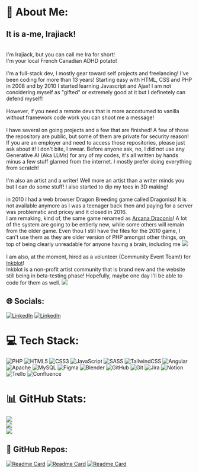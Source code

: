 # 💫 About Me:
<h2> It is a-me, Irajiack! </h2> <br>I'm Irajiack, but you can call me Ira for short! <br>I'm your local French Canadian ADHD potato! <br><br>I'm a full-stack dev, I mostly gear toward self projects and freelancing! I've been coding for more than 13 years! Starting easy with HTML, CSS and PHP in 2008 and by 2010 I started learning Javascript and Ajax! I am not concidering myself as "gifted" or extremely good at it but I definetely can defend myself! <br><br>However, if you need a remote devs that is more accostumed to vanilla without framework code work you can shoot me a message! <br><br>I have several on going projects and a few that are finished! A few of those the repository are public, but some of them are private for security reason! If you are an employer and need to access those repositories, please just ask about it! I don't bite, I swear. Before anyone ask, no, I did not use any Generative AI (Aka LLMs) for any of my codes, it's all written by hands minus a few stuff glarned from the internet. I mostly prefer doing everything from scratch! <br><br>I'm also an artist and a writer! Well more an artist than a writer minds you but I can do some stuff! I also started to dip my toes in 3D making!<br><br>in 2010 i had a web browser Dragon Breeding game called Dragoniss! It is not available anymore as I was a teenager back then and paying for a server was problematic and pricey and it closed in 2016. <br>I am remaking, kind of, the same game renamed as <a href="https://arcanadraconis.ca/">Arcana Draconis</a>! A lot of the system are going to be entierly new, while some others will remain from the older game. Even thou I still have the files for the 2010 game, I can't use them as they are older version of PHP amongst other things, on top of being clearly unreadable for anyone having a brain, including me <img src="https://cdn.discordapp.com/emojis/1049110600145448980.webp?size=96&quality=lossless"><br><br>I am also, at the moment, hired as a volunteer (Community Event Team!) for <a href="https://inkblot.art" target="_blank">Inkblot</a>! <br>Inkblot is a non-profit artist community that is brand new and the website still being in beta-testing phase! Hopefully, maybe one day I'll be able to code for them as well. <img src="https://cdn.discordapp.com/emojis/1112828851417002024.webp?size=40&quality=lossless">

## 🌐 Socials:
[![LinkedIn](https://img.shields.io/badge/LinkedIn-%230077B5.svg?logo=linkedin&logoColor=white)](https://linkedin.com/in/camille-élisabeth-bleau-32992b238) 
[![LinkedIn](https://img.shields.io/badge/Bluesky-0285FF?logo=bluesky&logoColor=white)](https://bsky.app/profile/irajiack.bsky.social)

# 💻 Tech Stack:
![PHP](https://img.shields.io/badge/php-%23777BB4.svg?style=for-the-badge&logo=php&logoColor=white) ![HTML5](https://img.shields.io/badge/html5-%23E34F26.svg?style=for-the-badge&logo=html5&logoColor=white) ![CSS3](https://img.shields.io/badge/css3-%231572B6.svg?style=for-the-badge&logo=css3&logoColor=white) ![JavaScript](https://img.shields.io/badge/javascript-%23323330.svg?style=for-the-badge&logo=javascript&logoColor=%23F7DF1E) ![SASS](https://img.shields.io/badge/SASS-hotpink.svg?style=for-the-badge&logo=SASS&logoColor=white) ![TailwindCSS](https://img.shields.io/badge/tailwindcss-%2338B2AC.svg?style=for-the-badge&logo=tailwind-css&logoColor=white) ![Angular](https://img.shields.io/badge/angular-%23DD0031.svg?style=for-the-badge&logo=angular&logoColor=white) ![Apache](https://img.shields.io/badge/apache-%23D42029.svg?style=for-the-badge&logo=apache&logoColor=white) ![MySQL](https://img.shields.io/badge/mysql-4479A1.svg?style=for-the-badge&logo=mysql&logoColor=white) ![Figma](https://img.shields.io/badge/figma-%23F24E1E.svg?style=for-the-badge&logo=figma&logoColor=white) ![Blender](https://img.shields.io/badge/blender-%23F5792A.svg?style=for-the-badge&logo=blender&logoColor=white) ![GitHub](https://img.shields.io/badge/github-%23121011.svg?style=for-the-badge&logo=github&logoColor=white) ![Git](https://img.shields.io/badge/git-%23F05033.svg?style=for-the-badge&logo=git&logoColor=white) ![Jira](https://img.shields.io/badge/jira-%230A0FFF.svg?style=for-the-badge&logo=jira&logoColor=white) ![Notion](https://img.shields.io/badge/Notion-%23000000.svg?style=for-the-badge&logo=notion&logoColor=white) ![Trello](https://img.shields.io/badge/Trello-%23026AA7.svg?style=for-the-badge&logo=Trello&logoColor=white) ![Confluence](https://img.shields.io/badge/confluence-%23172BF4.svg?style=for-the-badge&logo=confluence&logoColor=white)

# 📊 GitHub Stats:
![](https://github-readme-stat-git-186505-camilel-elisabeth-bleaus-projects.vercel.app/api?username=Irajiack&theme=shadow_red&hide_border=false&include_all_commits=true&count_private=true)<br/>
![](https://github-readme-streak-stats.herokuapp.com/?user=Irajiack&theme=shadow_red&hide_border=false)<br/>
![](https://github-readme-stat-git-186505-camilel-elisabeth-bleaus-projects.vercel.app/api/wakatime?username=irajiack&theme=shadow_red)<br/>

## 🔭 GitHub Repos:

[![Readme Card](https://github-readme-stat-git-186505-camilel-elisabeth-bleaus-projects.vercel.app/api/pin/?username=Irajiack&repo=TP2_CamilleElisabethBleau_CarmenFerlatte&theme=shadow_red)]([https://github.com/anuraghazra/github-readme-stats](https://github.com/Irajiack/TP2_CamilleElisabethBleau_CarmenFerlatte))
[![Readme Card](https://github-readme-stat-git-186505-camilel-elisabeth-bleaus-projects.vercel.app/api/pin/?username=Irajiack&repo=LaFortuna&theme=shadow_red)]([https://github.com/anuraghazra/github-readme-stats](https://github.com/Irajiack/LaFortuna))
[![Readme Card](https://github-readme-stat-git-186505-camilel-elisabeth-bleaus-projects.vercel.app/api/pin/?username=Irajiack&repo=calspizza&theme=shadow_red)]([https://github.com/anuraghazra/github-readme-stats](https://github.com/Irajiack/calspizza))


